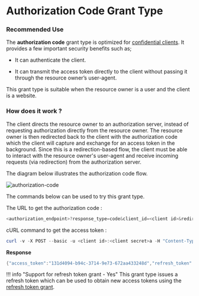 # Authorization Code Grant Type

### Recommended Use

The **authorization code** grant type is optimized for [confidential clients](client-types.md).
It provides a few important security benefits such as;

- It can authenticate the client.

- It can transmit the access token directly to the client without passing it through the resource owner’s user-agent.

This grant type is suitable when the resource owner is a user and the client is a website.

### How does it work ?

The client directs the resource owner to an authorization server, instead of requesting authorization directly from the 
resource owner. The resource owner is then redirected back to the client with the authorization code which the client 
will capture and exchange for an access token in the background. Since this is a redirection-based flow, the client 
must be able to interact with the resource owner's user-agent and receive incoming requests (via redirection) from the 
authorization server.

The diagram below illustrates the authorization code flow.

![authorization-code](/assets/img/concepts/authorization-code-grant-flow.png)

The commands below can be used to try this grant type.

The URL to get the authorization code :
``` powershell
<authorization_endpoint>?response_type=code&client_id=<client id>&redirect_uri=<redirect uri>
```

cURL command to get the access token :
``` powershell
curl -v -X POST --basic -u <client id>:<client secret>a -H "Content-Type:application/x-www-form-urlencoded;charset=UTF-8" -k -d "grant_type=authorization_code&code=<authorization code>&redirect_uri=<redirect uri>" <token_endpoint>
```

**Response**
``` java
{"access_token":"131d4094-b94c-3714-9e73-672aa433248d","refresh_token":"96a6d697-0120-3bec-86be-21b58f600a07","token_type":"Bearer","expires_in":3600}
```

!!! info "Support for refresh token grant - Yes"
	This grant type issues a refresh token which can be used to obtain new access tokens using the [refresh token grant](refresh-token-grant.md).


